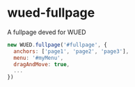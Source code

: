 # wued-fullpage

A fullpage deved for WUED

```js
new WUED.fullpage('#fullpage', {
  anchors: ['page1', 'page2', 'page3'],
  menu: '#myMenu',
  dragAndMove: true,
  ...
})
```


